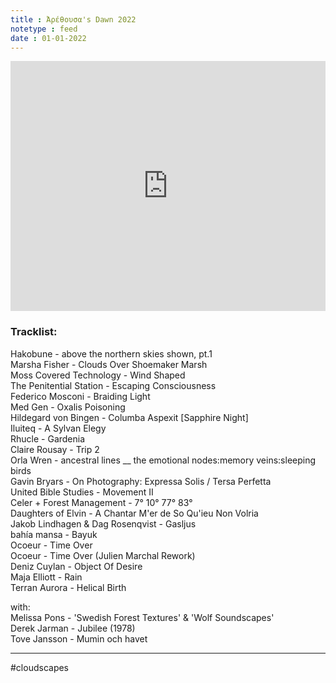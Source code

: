```yaml
---
title : Ἀρέθουσα's Dawn 2022
notetype : feed
date : 01-01-2022
---
```


<iframe width="100%" height="400" src="https://www.mixcloud.com/widget/iframe/?feed=%2Feveningoflight%2Farethousas-dawn-2022%2F" frameborder="0" ></iframe>

### Tracklist:

Hakobune - above the northern skies shown, pt.1  
Marsha Fisher - Clouds Over Shoemaker Marsh  
Moss Covered Technology - Wind Shaped  
The Penitential Station - Escaping Consciousness  
Federico Mosconi - Braiding Light  
Med Gen - Oxalis Poisoning  
Hildegard von Bingen - Columba Aspexit \[Sapphire Night\]  
Iluiteq - A Sylvan Elegy  
Rhucle - Gardenia  
Claire Rousay - Trip 2  
Orla Wren - ancestral lines __ the emotional nodes:memory veins:sleeping birds  
Gavin Bryars - On Photography: Expressa Solis / Tersa Perfetta  
United Bible Studies - Movement II  
Celer + Forest Management - 7° 10° 77° 83°  
Daughters of Elvin - A Chantar M'er de So Qu'ieu Non Volria  
Jakob Lindhagen & Dag Rosenqvist - Gasljus  
bahía mansa - Bayuk  
Ocoeur - Time Over  
Ocoeur - Time Over (Julien Marchal Rework)  
Deniz Cuylan - Object Of Desire  
Maja Elliott - Rain  
Terran Aurora - Helical Birth

with:  
Melissa Pons - 'Swedish Forest Textures' & 'Wolf Soundscapes'  
Derek Jarman - Jubilee (1978)  
Tove Jansson - Mumin och havet

---

#cloudscapes